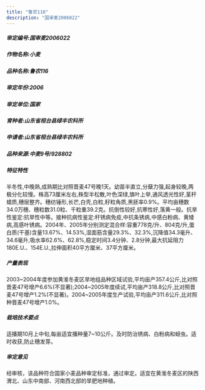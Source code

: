 ```yaml
---
title: "鲁农116"
description: "国审麦2006022"
---
```

##### 审定编号:国审麦2006022

##### 作物名称:小麦

##### 品种名称:鲁农116

##### 审定年份:2006

##### 审定单位:国家

##### 育种者:山东省桓台县绿丰农科所

##### 申请者:山东省桓台县绿丰农科所

##### 品种来源:中麦9号/928802

##### 特征特性
半冬性,中晚熟,成熟期比对照晋麦47号晚1天。幼苗半直立,分蘖力强,起身较晚,两极分化较慢。株高73厘米左右,株型半松散,叶色深绿,旗叶上举,通风透光性好,茎秆蜡质,穗层整齐。穗纺锤形,长芒,白壳,白粒,籽粒角质,黑胚率0.9%。平均亩穗数34.0万穗、穗粒数31.0粒、千粒重39.2克。抗倒性较好,抗寒性好,落黄一般。抗旱性鉴定:抗旱性中等。接种抗病性鉴定:秆锈病免疫,中抗条锈病,中感白粉病、黄矮病,高感叶锈病。2004年、2005年分别测定混合样:容重778克/升、804克/升,蛋白质(干基)含量13.67%、14.53%,湿面筋含量29.3%、32.3%,沉降值34.3毫升、34.6毫升,吸水率62.6%、62.8%,稳定时间3.4分钟、2.8分钟,最大抗延阻力180E.U.、154E.U.,拉伸面积40平方厘米、37平方厘米。

##### 产量表现
2003~2004年度参加黄淮冬麦区旱地组品种区域试验,平均亩产357.4公斤,比对照晋麦47号增产6.6%(不显著);2004~2005年度续试,平均亩产318.8公斤,比对照晋麦47号增产1.2%(不显著)。2004~2005年度生产试验,平均亩产311.6公斤,比对照种晋麦47号增产1.0%。

##### 栽培技术要点
适播期10月上中旬,每亩适宜播种量7~10公斤。及时防治锈病、白粉病和蚜虫。适时收获,防止穗发芽。

##### 审定意见
经审核，该品种符合国家小麦品种审定标准，通过审定。适宜在黄淮冬麦区的陕西渭北、山东中南部、河南西北部的旱肥地种植。
